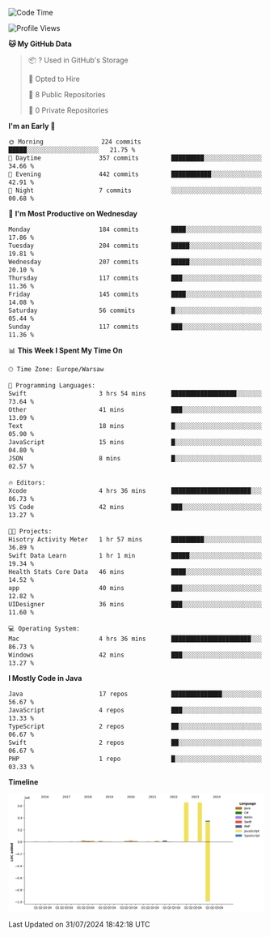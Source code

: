<!--START_SECTION:waka-->
![Code Time](http://img.shields.io/badge/Code%20Time-232%20hrs%2031%20mins-blue)

![Profile Views](http://img.shields.io/badge/Profile%20Views-1-blue)

**🐱 My GitHub Data** 

> 📦 ? Used in GitHub's Storage 
 > 
> 💼 Opted to Hire
 > 
> 📜 8 Public Repositories 
 > 
> 🔑 0 Private Repositories 
 > 
**I'm an Early 🐤** 

```text
🌞 Morning                224 commits         █████░░░░░░░░░░░░░░░░░░░░   21.75 % 
🌆 Daytime                357 commits         █████████░░░░░░░░░░░░░░░░   34.66 % 
🌃 Evening                442 commits         ███████████░░░░░░░░░░░░░░   42.91 % 
🌙 Night                  7 commits           ░░░░░░░░░░░░░░░░░░░░░░░░░   00.68 % 
```
📅 **I'm Most Productive on Wednesday** 

```text
Monday                   184 commits         ████░░░░░░░░░░░░░░░░░░░░░   17.86 % 
Tuesday                  204 commits         █████░░░░░░░░░░░░░░░░░░░░   19.81 % 
Wednesday                207 commits         █████░░░░░░░░░░░░░░░░░░░░   20.10 % 
Thursday                 117 commits         ███░░░░░░░░░░░░░░░░░░░░░░   11.36 % 
Friday                   145 commits         ████░░░░░░░░░░░░░░░░░░░░░   14.08 % 
Saturday                 56 commits          █░░░░░░░░░░░░░░░░░░░░░░░░   05.44 % 
Sunday                   117 commits         ███░░░░░░░░░░░░░░░░░░░░░░   11.36 % 
```


📊 **This Week I Spent My Time On** 

```text
🕑︎ Time Zone: Europe/Warsaw

💬 Programming Languages: 
Swift                    3 hrs 54 mins       ██████████████████░░░░░░░   73.64 % 
Other                    41 mins             ███░░░░░░░░░░░░░░░░░░░░░░   13.09 % 
Text                     18 mins             █░░░░░░░░░░░░░░░░░░░░░░░░   05.90 % 
JavaScript               15 mins             █░░░░░░░░░░░░░░░░░░░░░░░░   04.80 % 
JSON                     8 mins              █░░░░░░░░░░░░░░░░░░░░░░░░   02.57 % 

🔥 Editors: 
Xcode                    4 hrs 36 mins       ██████████████████████░░░   86.73 % 
VS Code                  42 mins             ███░░░░░░░░░░░░░░░░░░░░░░   13.27 % 

🐱‍💻 Projects: 
Hisotry Activity Meter   1 hr 57 mins        █████████░░░░░░░░░░░░░░░░   36.89 % 
Swift Data Learn         1 hr 1 min          █████░░░░░░░░░░░░░░░░░░░░   19.34 % 
Health Stats Core Data   46 mins             ████░░░░░░░░░░░░░░░░░░░░░   14.52 % 
app                      40 mins             ███░░░░░░░░░░░░░░░░░░░░░░   12.82 % 
UIDesigner               36 mins             ███░░░░░░░░░░░░░░░░░░░░░░   11.60 % 

💻 Operating System: 
Mac                      4 hrs 36 mins       ██████████████████████░░░   86.73 % 
Windows                  42 mins             ███░░░░░░░░░░░░░░░░░░░░░░   13.27 % 
```

**I Mostly Code in Java** 

```text
Java                     17 repos            ██████████████░░░░░░░░░░░   56.67 % 
JavaScript               4 repos             ███░░░░░░░░░░░░░░░░░░░░░░   13.33 % 
TypeScript               2 repos             ██░░░░░░░░░░░░░░░░░░░░░░░   06.67 % 
Swift                    2 repos             ██░░░░░░░░░░░░░░░░░░░░░░░   06.67 % 
PHP                      1 repo              █░░░░░░░░░░░░░░░░░░░░░░░░   03.33 % 
```



**Timeline**

![Lines of Code chart](https://raw.githubusercontent.com/KuaQ/KuaQ/main/assets/bar_graph.png)


 Last Updated on 31/07/2024 18:42:18 UTC
<!--END_SECTION:waka-->
